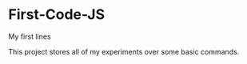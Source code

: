 # First-Code-JS
My first lines

This project stores all of my experiments over some basic commands. 
